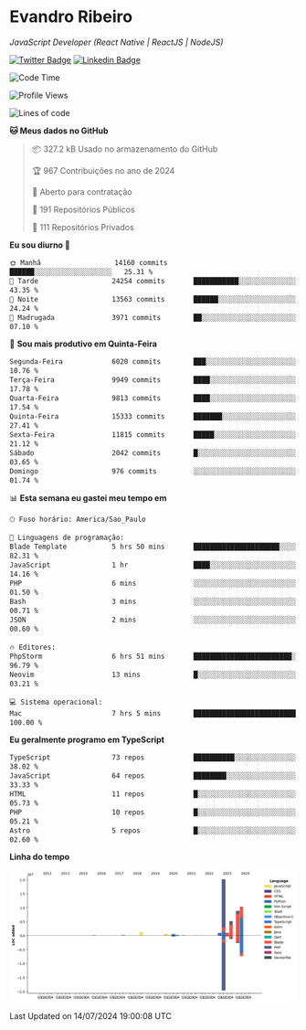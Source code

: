 # Evandro **Ribeiro**

*JavaScript Developer (React Native | ReactJS | NodeJS)*

[![Twitter Badge](https://img.shields.io/badge/-@ribeiroevandro-201B2D?style=flat-square&labelColor=201B2D&logo=twitter&logoColor=white&link=https://twitter.com/ribeiroevandro)](https://twitter.com/ribeiroevandro) 
[![Linkedin Badge](https://img.shields.io/badge/-Evandro%20Ribeiro-201B2D?style=flat-square&logo=Linkedin&logoColor=white&link=https://www.linkedin.com/in/ribeiroevandro)](https://www.linkedin.com/in/ribeiroevandro) 


<!--START_SECTION:waka-->
![Code Time](http://img.shields.io/badge/Code%20Time-4%2C011%20hrs%2045%20mins-blue)

![Profile Views](http://img.shields.io/badge/Visualizac%C3%B5es%20do%20perfil-0-blue)

![Lines of code](https://img.shields.io/badge/Desde%20o%20Hello%20World%20eu%20escrevi-49.6%20million%20linhas%20de%20c%C3%B3digo-blue)

**🐱 Meus dados no GitHub** 

> 📦 327.2 kB Usado no armazenamento do GitHub 
 > 
> 🏆 967 Contribuições no ano de 2024
 > 
> 💼 Aberto para contratação
 > 
> 📜 191 Repositórios Públicos 
 > 
> 🔑 111 Repositórios Privados 
 > 
**Eu sou diurno 🐤** 

```text
🌞 Manhã                  14160 commits       ██████░░░░░░░░░░░░░░░░░░░   25.31 % 
🌆 Tarde                  24254 commits       ███████████░░░░░░░░░░░░░░   43.35 % 
🌃 Noite                  13563 commits       ██████░░░░░░░░░░░░░░░░░░░   24.24 % 
🌙 Madrugada              3971 commits        ██░░░░░░░░░░░░░░░░░░░░░░░   07.10 % 
```
📅 **Sou mais produtivo em Quinta-Feira** 

```text
Segunda-Feira            6020 commits        ███░░░░░░░░░░░░░░░░░░░░░░   10.76 % 
Terça-Feira              9949 commits        ████░░░░░░░░░░░░░░░░░░░░░   17.78 % 
Quarta-Feira             9813 commits        ████░░░░░░░░░░░░░░░░░░░░░   17.54 % 
Quinta-Feira             15333 commits       ███████░░░░░░░░░░░░░░░░░░   27.41 % 
Sexta-Feira              11815 commits       █████░░░░░░░░░░░░░░░░░░░░   21.12 % 
Sábado                   2042 commits        █░░░░░░░░░░░░░░░░░░░░░░░░   03.65 % 
Domingo                  976 commits         ░░░░░░░░░░░░░░░░░░░░░░░░░   01.74 % 
```


📊 **Esta semana eu gastei meu tempo em** 

```text
🕑︎ Fuso horário: America/Sao_Paulo

💬 Linguagens de programação: 
Blade Template           5 hrs 50 mins       █████████████████████░░░░   82.31 % 
JavaScript               1 hr                ████░░░░░░░░░░░░░░░░░░░░░   14.16 % 
PHP                      6 mins              ░░░░░░░░░░░░░░░░░░░░░░░░░   01.50 % 
Bash                     3 mins              ░░░░░░░░░░░░░░░░░░░░░░░░░   00.71 % 
JSON                     2 mins              ░░░░░░░░░░░░░░░░░░░░░░░░░   00.60 % 

🔥 Editores: 
PhpStorm                 6 hrs 51 mins       ████████████████████████░   96.79 % 
Neovim                   13 mins             █░░░░░░░░░░░░░░░░░░░░░░░░   03.21 % 

💻 Sistema operacional: 
Mac                      7 hrs 5 mins        █████████████████████████   100.00 % 
```

**Eu geralmente programo em TypeScript** 

```text
TypeScript               73 repos            ██████████░░░░░░░░░░░░░░░   38.02 % 
JavaScript               64 repos            ████████░░░░░░░░░░░░░░░░░   33.33 % 
HTML                     11 repos            █░░░░░░░░░░░░░░░░░░░░░░░░   05.73 % 
PHP                      10 repos            █░░░░░░░░░░░░░░░░░░░░░░░░   05.21 % 
Astro                    5 repos             █░░░░░░░░░░░░░░░░░░░░░░░░   02.60 % 
```



**Linha do tempo**

![Lines of Code chart](https://raw.githubusercontent.com/ribeiroevandro/ribeiroevandro/main/assets/bar_graph.png)


 Last Updated on 14/07/2024 19:00:08 UTC
<!--END_SECTION:waka-->
